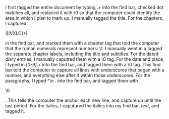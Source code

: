 I first tagged the entire document by typing .+ into the find bar, checked dot matches all, 
and replaced it with <excerpt>\0</excerpt> so that the computer could identify the area 
in which I plan to mark up. 
I manually tagged the title.
For the chapters, I captured <p>([IVXLC]+)</p> in the find bar, and marked them with a 
chapter tag that told the computer that the roman numerals represent numbers: 
<sonnet no="\1">\1</sonnet>. 
I manually went in a tagged the separate chapter labels, including the 
title and subtitles. 
For the dated diary entries, I manually caputred them with a <dated-diary>\0<dated-diary> tag.
For the date and place, I typed in _[0-9].+_ into the find bar, and tagged
them with a <date-place>\0</date-place> tag. This find bar told the computer to capture all lines 
with underscores that began with a number, and everything else after it within those
underscores. 
For the paragraphs, I typed ^\n . into the find bar, and tagged them with <p>\0</p>. This 
tells the computer the anchor each new line, and capture up until the last period. 
For the italics, I caputured the italics into my find bar, _*text*_, and tagged it. 
